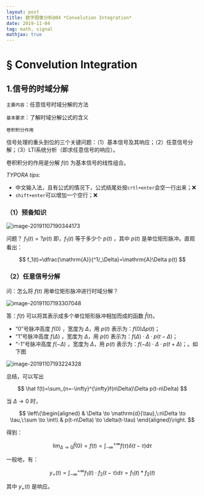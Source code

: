 ```yaml
---
layout: post
title: 数字图像分析@04 *Convelution Integration*
date: 2019-11-04 
tag: math, signal
mathjax: true
---
```



#  § Convelution Integration

## 1.信号的时域分解

`主要内容`：任意信号时域分解的方法

`基本要求`：了解时域分解公式的含义

`卷积积分作用`

信号处理的重头到位的三个关键问题：（1）基本信号及其响应；（2）任意信号分解；（3）LTI系统分析（即求任意信号的响应）。

卷积积分的作用是分解 $f(t)$ 为基本信号的线性组合。

*TYPORA tips*: 

- 中文输入法，且有公式的情况下，公式结尾处按`crtl+enter`会空一行出来；:x:
- `shift+enter`可以增加一个空行；:x:

### （1）预备知识

![image-20191107190344173](https://wzwimg-1300620626.cos.ap-chengdu.myqcloud.com/githubimg/clipboard_20191107070335.png)

问题？ $f_1(t)=?p(t)$ 即，$f_1(t)$ 等于多少个 $p(t)$ ，其中 $p(t)$ 是单位矩形脉冲。直观看出：

$$
f_1(t)=\dfrac{\mathrm{A}}{^1/_\Delta}=\mathrm{A}\Delta p(t)
$$

### （2）任意信号分解

问：怎么将 $f(t)$ 用单位矩形脉冲进行时域分解？

![image-20191107193307048](https://wzwimg-1300620626.cos.ap-chengdu.myqcloud.com/githubimg/clipboard_20191107073256.png)

答：$f(t)$ 可以将其表示成多个单位矩形脉冲相加而成的函数 $\hat f(t)$。

- “0”号脉冲高度 $f(0)$ ，宽度为 $\Delta$，用 $p(t)$ 表示为：$f(0)\Delta p(t)$；
- “1”号脉冲高度 $f(\Delta)$ ，宽度为 $\Delta$，用 $p(t)$ 表示为：$f(\Delta) \cdot \Delta \cdot p(t-\Delta)$；
- “-1”号脉冲高度 $f(-\Delta)$ ，宽度为 $\Delta$，用 $p(t)$ 表示为：$f(-\Delta) \cdot \Delta \cdot p(t+\Delta)$；。如下图

![image-20191107193224328](https://wzwimg-1300620626.cos.ap-chengdu.myqcloud.com/githubimg/clipboard_20191107073219.png)

总结，可以写出

$$
\hat f(t)=\sum_{n=-\infty}^{\infty}f(n\Delta)\Delta p(t-n\Delta)
$$

当 $\Delta \to 0$ 时，

$$
\left\{\begin{aligned}
& \Delta \to \mathrm{d}{\tau},\:n\Delta \to \tau,\:\sum \to \int\\
& p(t-n\Delta) \to \delta(t-\tau)
\end{aligned}\right.
$$

得到：

$$
\lim_{\Delta \to 0}\hat f(0) = f(t) = \int_{-\infty}^{+\infty}f(\tau)\delta(t-\tau)\mathrm{d}{\tau}
$$

一般地，有：

$$
y_+(t)=\int_{-\infty}^{+\infty}f_1(t) \cdot f_2(t- \tau)\mathrm{d}{\tau} =f_1(t) \ast f_2(t)
$$

其中 $y_+(t)$ 是响应。
